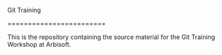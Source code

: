 Git Training

========================

This is the repository containing the source material for the Git Training Workshop at Arbisoft.
